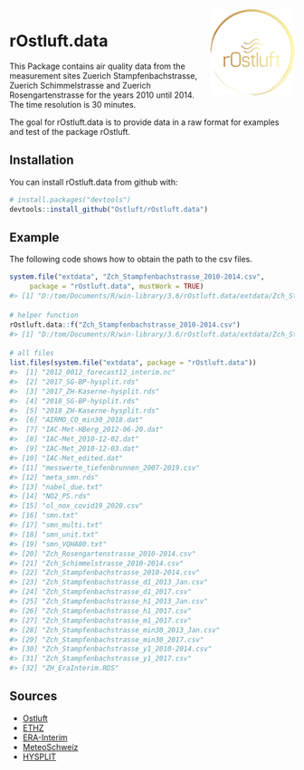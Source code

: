
<!-- README.md is generated from README.Rmd. Please edit that file -->

<img src="man/figures/logo.png" align="right" />

# rOstluft.data

This Package contains air quality data from the measurement sites
Zuerich Stampfenbachstrasse, Zuerich Schimmelstrasse and Zuerich
Rosengartenstrasse for the years 2010 until 2014. The time resolution is
30 minutes.

The goal for rOstluft.data is to provide data in a raw format for
examples and test of the package rOstluft.

## Installation

You can install rOstluft.data from github with:

``` r
# install.packages("devtools")
devtools::install_github("Ostluft/rOstluft.data")
```

## Example

The following code shows how to obtain the path to the csv files.

``` r
system.file("extdata", "Zch_Stampfenbachstrasse_2010-2014.csv",
     package = "rOstluft.data", mustWork = TRUE)
#> [1] "D:/tom/Documents/R/win-library/3.6/rOstluft.data/extdata/Zch_Stampfenbachstrasse_2010-2014.csv"

# helper function
rOstluft.data::f("Zch_Stampfenbachstrasse_2010-2014.csv")
#> [1] "D:/tom/Documents/R/win-library/3.6/rOstluft.data/extdata/Zch_Stampfenbachstrasse_2010-2014.csv"

# all files
list.files(system.file("extdata", package = "rOstluft.data"))
#>  [1] "2012_0012_forecast12_interim.nc"           
#>  [2] "2017_SG-BP-hysplit.rds"                    
#>  [3] "2017_ZH-Kaserne-hysplit.rds"               
#>  [4] "2018_SG-BP-hysplit.rds"                    
#>  [5] "2018_ZH-Kaserne-hysplit.rds"               
#>  [6] "AIRMO_CO_min30_2018.dat"                   
#>  [7] "IAC-Met-HBerg_2012-06-20.dat"              
#>  [8] "IAC-Met_2010-12-02.dat"                    
#>  [9] "IAC-Met_2010-12-03.dat"                    
#> [10] "IAC-Met_edited.dat"                        
#> [11] "messwerte_tiefenbrunnen_2007-2019.csv"     
#> [12] "meta_smn.rds"                              
#> [13] "nabel_due.txt"                             
#> [14] "NO2_PS.rds"                                
#> [15] "ol_nox_covid19_2020.csv"                   
#> [16] "smn.txt"                                   
#> [17] "smn_multi.txt"                             
#> [18] "smn_unit.txt"                              
#> [19] "smn_VQHA80.txt"                            
#> [20] "Zch_Rosengartenstrasse_2010-2014.csv"      
#> [21] "Zch_Schimmelstrasse_2010-2014.csv"         
#> [22] "Zch_Stampfenbachstrasse_2010-2014.csv"     
#> [23] "Zch_Stampfenbachstrasse_d1_2013_Jan.csv"   
#> [24] "Zch_Stampfenbachstrasse_d1_2017.csv"       
#> [25] "Zch_Stampfenbachstrasse_h1_2013_Jan.csv"   
#> [26] "Zch_Stampfenbachstrasse_h1_2017.csv"       
#> [27] "Zch_Stampfenbachstrasse_m1_2017.csv"       
#> [28] "Zch_Stampfenbachstrasse_min30_2013_Jan.csv"
#> [29] "Zch_Stampfenbachstrasse_min30_2017.csv"    
#> [30] "Zch_Stampfenbachstrasse_y1_2010-2014.csv"  
#> [31] "Zch_Stampfenbachstrasse_y1_2017.csv"       
#> [32] "ZH_EraInterim.RDS"
```

## Sources

  - [Ostluft](https://www.ostluft.ch)
  - [ETHZ](http://www.iac.ethz.ch/the-institute/weather-stations.html)
  - [ERA-Interim](https://www.ecmwf.int/en/forecasts/datasets/archive-datasets/reanalysis-datasets/era-interim)
  - [MeteoSchweiz](https://www.meteoschweiz.admin.ch)
  - [HYSPLIT](https://www.arl.noaa.gov/hysplit/hysplit/)
